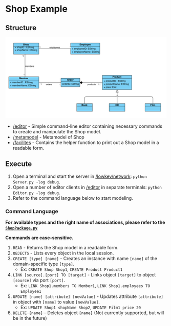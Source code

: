 # Shop Example

## Structure

![Image](./img/shop_metamodel.png)

- [/editor](./editor) - Simple command-line editor containing necessary commands to create and manipulate the Shop model.
- [/metamodel](./metamodel) - Metamodel of Shop
- [/facilites](./facilities) - Contains the helper function to print out a Shop model in a readable form.

## Execute

1. Open a terminal and start the server in [/lowkey/network](./lowkey/network): ```python Server.py -log debug```.
2. Open a number of editor clients in [/editor](./editor) in separate terminals: ```python Editor.py -log debug```.
3. Refer to the command language below to start modeling.

### Command Language
**For available types and the right name of associations, please refer to the [`ShopPackage.py`](./metamodel/ShopPackage.py)**

**Commands are case-sensitive.**

1. `READ` - Returns the Shop model in a readable form.
2. `OBJECTS` - Lists every object in the local session.
3. `CREATE [type] [name]` - Creates an instance with name `[name]` of the domain-specific type `[type]`.
    - Ex: `CREATE Shop Shop1`, `CREATE Product Product1`
4. `LINK [source].[port] TO [target]` - Links object `[target]` to object `[source]` via port `[port]`.
    - Ex: `LINK Shop1.members TO Member1`, `LINK Shop1.employees TO Employee1`
5. `UPDATE [name] [attribute] [newValue]` - Updates attribute `[attribute]` in object with `[name]` to value `[newValue]`.
    - Ex: `UPDATE Shop1 shopName Shop2`, `UPDATE Film1 price 20`
6. ~~`DELETE [name]` - Deletes object `[name]`~~ (Not currently supported, but will be in the future)
